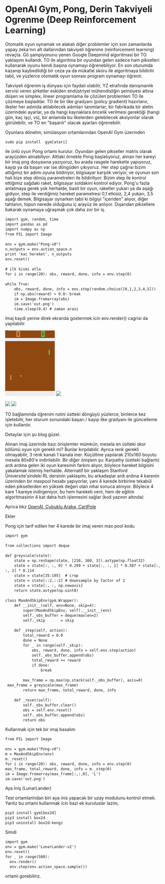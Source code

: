 # OpenAI Gym, Pong, Derin Takviyeli Ogrenme (Deep Reinforcement Learning)

Otomatik oyun oynamak ve alakalı diğer problemler için son zamanlarda
yapay zeka'nın alt dallarından takviyeli öğrenme (reinforcement
learning) revaçta. Gö şampiyonunu yenen Google Deepmind algoritmasi
bir TO yaklaşımı kullandı. TO ile algoritma bir oyundan gelen sadece
ham pikselleri kullanarak oyunu kendi başına oynamayı
öğrenebiliyor. En son oturumda kazanıp kaybedildiği bir ceza ya da
mükafat skoru ile algoritmaya bildirilir tabii, ve yüzlerce otomatik
oyun sonrası program oynamayı öğrenir.

Takviyeli öğrenim iş dünyası için faydalı olabilir, YZ etrafında
danışmanlık servisi veren şirketler eskiden endüstriyel mühendisliğin
şemsiyesi altına düşen ve simplex, lineer programlama ile çözülen
problemleri TO ile çözmeye başladılar. TO ile bir ilke gradyanı
(policy gradient) hazırlanır, ilkeler her adımda atılabilecek adımları
tanımlarlar; bir fabrikada bir aletin üzerindeki ayarlar, ya da hangi
kaynaklara öncelik verilmesi gerektiği (hangi gün, kaç işçi, vs), bir
anlamda bu ilkelerden gelebilecek aksiyonlar olarak görülebilir, ve TO
en "başarılı" olacak ayarları öğrenebilir.

Oyunlara dönelim, simülasyon ortamlarından OpenAI Gym üzerinden

```
sudo pip install  gym[atari]
```

ile ünlü oyun Pong ortamı kurulur. Oyundan gelen pikseller matris
olarak arayüzden alınabiliyor. Alttaki örnekte Pong başlatıyoruz,
alınan her kareyi bir imaj png dosyasına yazıyoruz, bu arada rasgele
hareketle yapıyoruz, kayıp ya da başarı var ise döngüden
çıkıyoruz. Her step çağrısı bizim attığımız bir adımı oyuna
bildiriyor, bilgisayar karşılık veriyor, ve oyunun son hali bize step
dönüş parametreleri ile bildiriliyor. Bizim step ile kontrol ettiğimiz
sağdaki raket, bilgisayar soldakini kontrol ediyor. Pong'u fazla
anlatmaya gerek yok herhalde, basit bir oyun, raketler yukarı ya da
aşağı gidiyor, step ile verdiğimiz hareket parametresi 0,1 etkisiz,
2,4 yukarı, 3,5 aşağı demek. Bilgisayar oynarken tabii ki bilgiyi
"içeriden" alıyor, diğer tahtanın, topun nerede olduğunu iç arayüz ile
anlıyor. Dışarıdan piksellere bakarak oynamaya uğraşmak çok daha zor
bir iş.

```
import gym, random, time
import pandas as pd
import numpy as np
from PIL import Image

env = gym.make("Pong-v0")
n_outputs = env.action_space.n
print 'kac hereket', n_outputs
env.reset()

# ilk kismi atla
for i in range(20): obs, reward, done, info = env.step(0)

while True:
    obs, reward, done, info = env.step(random.choice([0,1,2,3,4,5]))
    if np.abs(reward) > 0.0: break
    im = Image.fromarray(obs)
    im.save('out.png')
    time.sleep(0.4) # zaman arasi
```

Imaj kaydi yerine direk ekranda gostermek icin env.render() cagrisi da
yapilabilir.

![](out.png)
![](https://1.bp.blogspot.com/-U8IFNfWagsU/XSMCTfoQMRI/AAAAAAAAB0k/XRcHcm7LTkkkUQsPikgYnOuWqj_Amsd_wCLcBGAs/s1600/out.png)

![](Screenshot%2Bfrom%2B2017-09-13%2B11-13-32.png)
![](https://1.bp.blogspot.com/-xWEGTxlBYkk/XSMCWrs50NI/AAAAAAAAB0o/MA5ZbBsJ640VIwqKT_MHF9SpTsDWjtJhACLcBGAs/s1600/Screenshot%25252Bfrom%25252B2017-09-13%25252B11-13-32.png)

TO bağlamında öğrenim rutini üstteki döngüyü yüzlerce, binlerce kez
işletebilir, her oturum sonundaki başarı / kayıp ilke gradyanı ile
güncelleme için kullanılır.

Detaylar için şu blog güzel.

Alınan imaj üzerinde bazı önişlemler mümkün, mesela en üstteki skor
bölümü oyun için gerekli mi? Bunlar kırpılabilir. Ayrıca renk gerekli
olmayabilir, 3 renk kanalı 1 kanala iner. Küçültme yapılarak
210x160 boyutu mesela 80x80'e indirilebilir. Bir diğer önişlem şu:
Karpathy (üstteki bağlantı) ardı ardına gelen iki oyun karesinin
farkını alıyor, böylece hareket bilgisini yakalamak istemiş
herhalde. Alternatif bir yaklaşım Stanford Üniversite'sindeki RL
dersinin yaklaşımı, bu arkadaşlar ardı ardına 4 karenin üzerinden bir
maxpool hesabı yapıyorlar, yani 4 karede birbirine tekabül eden
piksellerden en yüksek değeri olan nihai sonuca alınıyor. Böylece 4
kare 1 kareye indirgeniyor, bu hem hareketi verir, hem de eğitim
algoritmasinin 4 kat daha hızlı işlemesini sağlar (kod yazının
altında)

Ayrica bkz [OpenAI, Çubuklu Araba, CartPole](/2017/09/openai-cubuklu-araba-cartpole.html)

Ekler

Pong için tarif edilen her 4 karede bir imaj veren max pool kodu

```
import gym

from collections import deque

def greyscale(state):
    state = np.reshape(state, [210, 160, 3]).astype(np.float32)
    state = state[:, :, 0] * 0.299 + state[:, :, 1] * 0.587 + state[:, :, 2] * 0.114
    state = state[35:195]  # crop
    state = state[::2,::2] # downsample by factor of 2
    state = state[:, :, np.newaxis]
    return state.astype(np.uint8)

class MaxAndSkipEnv(gym.Wrapper):
    def __init__(self, env=None, skip=4):
        super(MaxAndSkipEnv, self).__init__(env)
        self._obs_buffer = deque(maxlen=2)
        self._skip       = skip

    def _step(self, action):
        total_reward = 0.0
        done = None
        for _ in range(self._skip):
            obs, reward, done, info = self.env.step(action)
            self._obs_buffer.append(obs)
            total_reward += reward
            if done:
                break

        max_frame = np.max(np.stack(self._obs_buffer), axis=0)
 max_frame = greyscale(max_frame)
        return max_frame, total_reward, done, info

    def _reset(self):
        self._obs_buffer.clear()
        obs = self.env.reset()
        self._obs_buffer.append(obs)
        return obs
```

Kullanmak için tek bir imaj basalım

```
from PIL import Image

env = gym.make("Pong-v0")
m = MaxAndSkipEnv(env)
m._reset()
for i in range(20): obs, reward, done, info = env.step(0)
max_frame, total_reward, done, info = m._step(0)
im = Image.fromarray(max_frame[:,:,0], 'L')
im.save('out.png')
```

Aya İniş (LunarLander)

Test ortamlarindan biri aya inis yapacak bir uzay modulunu kontrol
etmek. Yanliz bu ortami kullanmak icin bazi ek kuruluslar lazim,

```
pip3 install gym[box2d]
pip3 install box2d
pip3 uninstall box2d-kengz
```

Simdi

```
import gym
env = gym.make('LunarLander-v2')
env.reset()
for _ in range(500):
  env.render()
  env.step(env.action_space.sample())
```

ortami gorebiliriz. 











